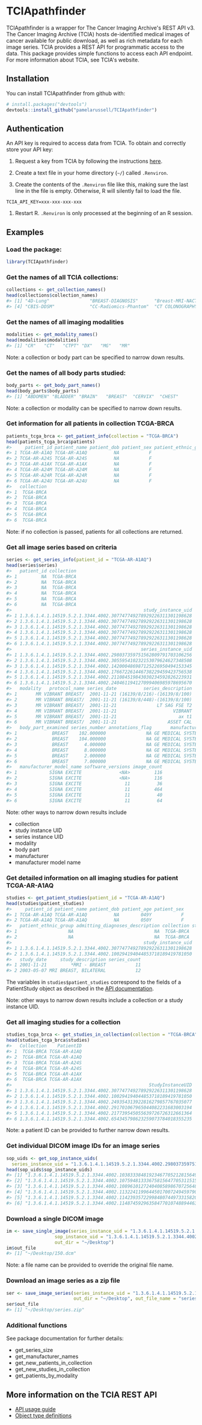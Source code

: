 
TCIApathfinder
==============

TCIApathfinder is a wrapper for The Cancer Imaging Archive's REST API v3. The Cancer Imaging Archive (TCIA) hosts de-identified medical images of cancer available for public download, as well as rich metadata for each image series. TCIA provides a REST API for programmatic access to the data. This package provides simple functions to access each API endpoint. For more information about TCIA, see TCIA's website.

Installation
------------

You can install TCIApathfinder from github with:

``` r
# install.packages("devtools")
devtools::install_github("pamelarussell/TCIApathfinder")
```

Authentication
--------------

An API key is required to access data from TCIA. To obtain and correctly store your API key:

1.  Request a key from TCIA by following the instructions [here](https://wiki.cancerimagingarchive.net/display/Public/TCIA+Programmatic+Interface+%28REST+API%29+Usage+Guide).

2.  Create a text file in your home directory (`~/`) called `.Renviron`.

3.  Create the contents of the `.Renviron` file like this, making sure the last line in the file is empty. Otherwise, R will silently fail to load the file.

<!-- -->

    TCIA_API_KEY=xxx-xxx-xxx-xxx

1.  Restart R. `.Renviron` is only processed at the beginning of an R session.

Examples
--------

### Load the package:

``` r
library(TCIApathfinder)
```

### Get the names of all TCIA collections:

``` r
collections <- get_collection_names()
head(collections$collection_names)
#> [1] "4D-Lung"               "BREAST-DIAGNOSIS"      "Breast-MRI-NACT-Pilot"
#> [4] "CBIS-DDSM"             "CC-Radiomics-Phantom"  "CT COLONOGRAPHY"
```

### Get the names of all imaging modalities

``` r
modalities <- get_modality_names()
head(modalities$modalities)
#> [1] "CR"   "CT"   "CTPT" "DX"   "MG"   "MR"
```

Note: a collection or body part can be specified to narrow down results.

### Get the names of all body parts studied:

``` r
body_parts <- get_body_part_names()
head(body_parts$body_parts)
#> [1] "ABDOMEN" "BLADDER" "BRAIN"   "BREAST"  "CERVIX"  "CHEST"
```

Note: a collection or modality can be specified to narrow down results.

### Get information for all patients in collection TCGA-BRCA

``` r
patients_tcga_brca <- get_patient_info(collection = "TCGA-BRCA")
head(patients_tcga_brca$patients)
#>     patient_id patient_name patient_dob patient_sex patient_ethnic_group
#> 1 TCGA-AR-A1AQ TCGA-AR-A1AQ          NA           F                   NA
#> 2 TCGA-AR-A24S TCGA-AR-A24S          NA           F                   NA
#> 3 TCGA-AR-A1AX TCGA-AR-A1AX          NA           F                   NA
#> 4 TCGA-AR-A24M TCGA-AR-A24M          NA           F                   NA
#> 5 TCGA-AR-A24R TCGA-AR-A24R          NA           F                   NA
#> 6 TCGA-AR-A24U TCGA-AR-A24U          NA           F                   NA
#>   collection
#> 1  TCGA-BRCA
#> 2  TCGA-BRCA
#> 3  TCGA-BRCA
#> 4  TCGA-BRCA
#> 5  TCGA-BRCA
#> 6  TCGA-BRCA
```

Note: if no collection is passed, patients for all collections are returned.

### Get all image series based on criteria

``` r
series <- get_series_info(patient_id = "TCGA-AR-A1AQ")
head(series$series)
#>   patient_id collection
#> 1         NA  TCGA-BRCA
#> 2         NA  TCGA-BRCA
#> 3         NA  TCGA-BRCA
#> 4         NA  TCGA-BRCA
#> 5         NA  TCGA-BRCA
#> 6         NA  TCGA-BRCA
#>                                                 study_instance_uid
#> 1 1.3.6.1.4.1.14519.5.2.1.3344.4002.307747749278929226311301198628
#> 2 1.3.6.1.4.1.14519.5.2.1.3344.4002.307747749278929226311301198628
#> 3 1.3.6.1.4.1.14519.5.2.1.3344.4002.307747749278929226311301198628
#> 4 1.3.6.1.4.1.14519.5.2.1.3344.4002.307747749278929226311301198628
#> 5 1.3.6.1.4.1.14519.5.2.1.3344.4002.307747749278929226311301198628
#> 6 1.3.6.1.4.1.14519.5.2.1.3344.4002.307747749278929226311301198628
#>                                                series_instance_uid
#> 1 1.3.6.1.4.1.14519.5.2.1.3344.4002.298037359751562809791703106256
#> 2 1.3.6.1.4.1.14519.5.2.1.3344.4002.305595410232153079624627348508
#> 3 1.3.6.1.4.1.14519.5.2.1.3344.4002.142000486987125226950494153345
#> 4 1.3.6.1.4.1.14519.5.2.1.3344.4002.176672261446738229459423756538
#> 5 1.3.6.1.4.1.14519.5.2.1.3344.4002.211084519843030234592826223931
#> 6 1.3.6.1.4.1.14519.5.2.1.3344.4002.240461194127099406985978695670
#>   modality   protocol_name series_date          series_description
#> 1       MR VIBRANT BREAST/  2001-11-21 (16139/8/216)-(16139/8/100)
#> 2       MR VIBRANT BREAST/  2001-11-21 (16139/8/448)-(16139/8/100)
#> 3       MR VIBRANT BREAST/  2001-11-21               LT SAG FSE T2
#> 4       MR VIBRANT BREAST/  2001-11-21                     VIBRANT
#> 5       MR VIBRANT BREAST/  2001-11-21                       ax t1
#> 6       MR VIBRANT BREAST/  2001-11-21                   ASSET CAL
#>   body_part_examined series_number annotations_flag       manufacturer
#> 1             BREAST    102.000000               NA GE MEDICAL SYSTEMS
#> 2             BREAST    104.000000               NA GE MEDICAL SYSTEMS
#> 3             BREAST      4.000000               NA GE MEDICAL SYSTEMS
#> 4             BREAST      8.000000               NA GE MEDICAL SYSTEMS
#> 5             BREAST      2.000000               NA GE MEDICAL SYSTEMS
#> 6             BREAST      7.000000               NA GE MEDICAL SYSTEMS
#>   manufacturer_model_name software_versions image_count
#> 1            SIGNA EXCITE              <NA>         116
#> 2            SIGNA EXCITE              <NA>         116
#> 3            SIGNA EXCITE                11          36
#> 4            SIGNA EXCITE                11         464
#> 5            SIGNA EXCITE                11          40
#> 6            SIGNA EXCITE                11          64
```

Note: other ways to narrow down results include

-   collection
-   study instance UID
-   series instance UID
-   modality
-   body part
-   manufacturer
-   manufacturer model name

### Get detailed information on all imaging studies for patient TCGA-AR-A1AQ

``` r
studies <- get_patient_studies(patient_id = "TCGA-AR-A1AQ")
head(studies$patient_studies)
#>     patient_id patient_name patient_dob patient_age patient_sex
#> 1 TCGA-AR-A1AQ TCGA-AR-A1AQ          NA        049Y           F
#> 2 TCGA-AR-A1AQ TCGA-AR-A1AQ          NA        050Y           F
#>   patient_ethnic_group admitting_diagnoses_description collection study_id
#> 1                   NA                              NA  TCGA-BRCA       NA
#> 2                   NA                              NA  TCGA-BRCA       NA
#>                                                 study_instance_uid
#> 1 1.3.6.1.4.1.14519.5.2.1.3344.4002.307747749278929226311301198628
#> 2 1.3.6.1.4.1.14519.5.2.1.3344.4002.100294194044853718189419781050
#>   study_date     study_description series_count
#> 1 2001-11-21         *MRI - BREAST           11
#> 2 2003-05-07 MRI BREAST, BILATERAL           12
```

The variables in `studies$patient_studies` correspond to the fields of a PatientStudy object as described in the [API documentation](https://wiki.cancerimagingarchive.net/display/Public/TCIA+API+Return+Values).

Note: other ways to narrow down results include a collection or a study instance UID.

### Get all imaging studies for a collection

``` r
studies_tcga_brca <- get_studies_in_collection(collection = "TCGA-BRCA")
head(studies_tcga_brca$studies)
#>   Collection    PatientID
#> 1  TCGA-BRCA TCGA-AR-A1AQ
#> 2  TCGA-BRCA TCGA-AR-A1AQ
#> 3  TCGA-BRCA TCGA-AR-A24S
#> 4  TCGA-BRCA TCGA-AR-A24S
#> 5  TCGA-BRCA TCGA-AR-A1AX
#> 6  TCGA-BRCA TCGA-AR-A1AX
#>                                                   StudyInstanceUID
#> 1 1.3.6.1.4.1.14519.5.2.1.3344.4002.307747749278929226311301198628
#> 2 1.3.6.1.4.1.14519.5.2.1.3344.4002.100294194044853718189419781050
#> 3 1.3.6.1.4.1.14519.5.2.1.3344.4002.249354313922816279857767035077
#> 4 1.3.6.1.4.1.14519.5.2.1.3344.4002.291701067965044082231683003194
#> 5 1.3.6.1.4.1.14519.5.2.1.3344.4002.217739545055639726726312661364
#> 6 1.3.6.1.4.1.14519.5.2.1.3344.4002.654345798623259073784018355235
```

Note: a patient ID can be provided to further narrow down results.

### Get individual DICOM image IDs for an image series

``` r
sop_uids <- get_sop_instance_uids(
  series_instance_uid = "1.3.6.1.4.1.14519.5.2.1.3344.4002.298037359751562809791703106256")
head(sop_uids$sop_instance_uids)
#> [1] "1.3.6.1.4.1.14519.5.2.1.3344.4002.103833384819234677052128156490"
#> [2] "1.3.6.1.4.1.14519.5.2.1.3344.4002.107594813336758156477053115154"
#> [3] "1.3.6.1.4.1.14519.5.2.1.3344.4002.108961012724040858986707256483"
#> [4] "1.3.6.1.4.1.14519.5.2.1.3344.4002.113224119964450170072494597907"
#> [5] "1.3.6.1.4.1.14519.5.2.1.3344.4002.114239357229984807449733158209"
#> [6] "1.3.6.1.4.1.14519.5.2.1.3344.4002.114874592963584770107488944633"
```

### Download a single DICOM image

``` r
im <- save_single_image(series_instance_uid = "1.3.6.1.4.1.14519.5.2.1.3344.4002.298037359751562809791703106256",
                  sop_instance_uid = "1.3.6.1.4.1.14519.5.2.1.3344.4002.113224119964450170072494597907",
                  out_dir = "~/Desktop")
im$out_file
#> [1] "~/Desktop/150.dcm"
```

Note: a file name can be provided to override the original file name.

### Download an image series as a zip file

``` r
ser <- save_image_series(series_instance_uid = "1.3.6.1.4.1.14519.5.2.1.3344.4002.298037359751562809791703106256",
                         out_dir = "~/Desktop", out_file_name = "series.zip")
ser$out_file
#> [1] "~/Desktop/series.zip"
```

### Additional functions

See package documentation for further details:

-   get\_series\_size
-   get\_manufacturer\_names
-   get\_new\_patients\_in\_collection
-   get\_new\_studies\_in\_collection
-   get\_patients\_by\_modality

More information on the TCIA REST API
-------------------------------------

-   [API usage guide](https://wiki.cancerimagingarchive.net/display/Public/TCIA+Programmatic+Interface+%28REST+API%29+Usage+Guide)
-   [Object type definitions](https://wiki.cancerimagingarchive.net/display/Public/TCIA+API+Return+Values)
